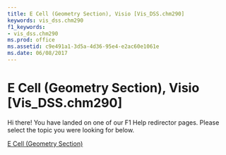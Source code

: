 ```yaml
---
title: E Cell (Geometry Section), Visio [Vis_DSS.chm290]
keywords: vis_dss.chm290
f1_keywords:
- vis_dss.chm290
ms.prod: office
ms.assetid: c9e491a1-3d5a-4d36-95e4-e2ac60e1061e
ms.date: 06/08/2017
---
```



# E Cell (Geometry Section), Visio [Vis_DSS.chm290]

Hi there! You have landed on one of our F1 Help redirector pages. Please select the topic you were looking for below.

[E Cell (Geometry Section)](http://msdn.microsoft.com/library/bc0154b1-6930-1fe0-655c-05eab2d60230%28Office.15%29.aspx)

